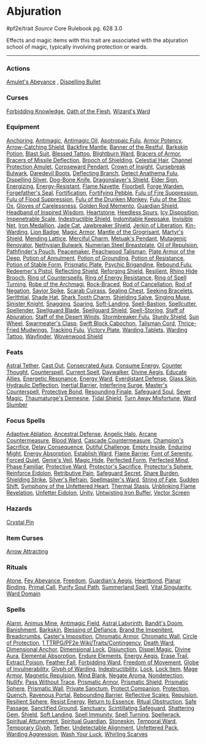 # Abjuration
#pf2e/trait 
*Source* Core Rulebook pg. 628 3.0

Effects and magic items with this trait are associated with the abjuration school of magic, typically involving protection or wards.

---

### Actions
[Amulet's Abeyance](Amulet's%20Abeyance) , [Dispelling Bullet](Dispelling%20Bullet)

### Curses
[Forbidding Knowledge](Forbidding%20Knowledge), [Oath of the Flesh](Oath%20of%20the%20Flesh), [Wizard's Ward](Wizard's%20Ward)

### Equipment
[Anchoring](Anchoring), [Antimagic](Antimagic), [Antimagic Oil](Antimagic%20Oil), [Apotropaic Fulu](Apotropaic%20Fulu), [Armor Potency](Armor%20Potency), [Arrow-Catching Shield](Arrow-Catching%20Shield), [Backfire Mantle](Backfire%20Mantle), [Banner of the Restful](Banner%20of%20the%20Restful), [Barkskin Potion](Barkskin%20Potion), [Blast Suit](Blast%20Suit), [Blessed Tattoo](Blessed%20Tattoo), [Blightburn Ward](../Items/Worn%20Items/Other%20Worn%20Items/Blightburn%20Ward.md), [Bracers of Armor](Bracers%20of%20Armor), [Bracers of Missile Deflection](Bracers%20of%20Missile%20Deflection), [Brooch of Shielding](Brooch%20of%20Shielding), [Celestial Hair](Celestial%20Hair), [Channel Protection Amulet](Channel%20Protection%20Amulet), [Corpseward Pendant](Corpseward%20Pendant), [Crown of Insight](Crown%20of%20Insight), [Cursebreak Bulwark](Cursebreak%20Bulwark), [Daredevil Boots](Daredevil%20Boots), [Deflecting Branch](Deflecting%20Branch), [Detect Anathema Fulu](Detect%20Anathema%20Fulu), [Dispelling Sliver](Dispelling%20Sliver), [Dog-Bone Knife](Dog-Bone%20Knife), [Dragonslayer's Shield](Dragonslayer's%20Shield), [Elder Sign](Elder%20Sign), [Energizing](Energizing), [Energy-Resistant](Energy-Resistant), [Flame Navette](Flame%20Navette), [Floorbell](Floorbell), [Forge Warden](Forge%20Warden), [Forgefather's Seal](Forgefather's%20Seal), [Fortification](Fortification), [Fortifying Pebble](Fortifying%20Pebble), [Fulu of Fire Suppression](Fulu%20of%20Fire%20Suppression), [Fulu of Flood Suppression](Fulu%20of%20Flood%20Suppression), [Fulu of the Drunken Monkey](Fulu%20of%20the%20Drunken%20Monkey), [Fulu of the Stoic Ox](Fulu%20of%20the%20Stoic%20Ox), [Gloves of Carelessness](Gloves%20of%20Carelessness), [Golden Rod Memento](Golden%20Rod%20Memento), [Guardian Shield](Guardian%20Shield), [Headband of Inspired Wisdom](Headband%20of%20Inspired%20Wisdom), [Heartstone](Heartstone), [Heedless Spurs](Heedless%20Spurs), [Icy Disposition](Icy%20Disposition), [Impenetrable Scale](Impenetrable%20Scale), [Indestructible Shield](Indestructible%20Shield), [Indomitable Keepsake](Indomitable%20Keepsake), [Invisible Net](Invisible%20Net), [Iron Medallion](Iron%20Medallion), [Jade Cat](Jade%20Cat), [Jawbreaker Shield](Jawbreaker%20Shield), [Jerkin of Liberation](Jerkin%20of%20Liberation), [Kin-Warding](Kin-Warding), [Lion Badge](Lion%20Badge), [Magic Armor](Magic%20Armor), [Mantle of the Grogrisant](Mantle%20of%20the%20Grogrisant), [Martyr's Shield](Martyr's%20Shield), [Mending Lattice](Mending%20Lattice), [Merciful Charm](Merciful%20Charm), [Metuak's Pendant](Metuak's%20Pendant), [Mutagenic Renovator](Mutagenic%20Renovator), [Nethysian Bulwark](Nethysian%20Bulwark), [Numerian Steel Breastplate](Numerian%20Steel%20Breastplate), [Oil of Repulsion](Oil%20of%20Repulsion), [Pathfinder's Pouch](Pathfinder's%20Pouch), [Peacemaker](Peacemaker), [Peachwood Talisman](Peachwood%20Talisman), [Plate Armor of the Deep](Plate%20Armor%20of%20the%20Deep), [Potion of Annulment](Potion%20of%20Annulment), [Potion of Grounding](Potion%20of%20Grounding), [Potion of Resistance](Potion%20of%20Resistance), [Potion of Stable Form](Potion%20of%20Stable%20Form), [Prismatic Plate](Prismatic%20Plate), [Psychic Brigandine](Psychic%20Brigandine), [Rebound Fulu](Rebound%20Fulu), [Redeemer's Pistol](Redeemer's%20Pistol), [Reflecting Shield](Reflecting%20Shield), [Reforging Shield](Reforging%20Shield), [Resilient](Resilient), [Rhino Hide Brooch](Rhino%20Hide%20Brooch), [Ring of Counterspells](Ring%20of%20Counterspells), [Ring of Energy Resistance](Ring%20of%20Energy%20Resistance), [Ring of Spell Turning](Ring%20of%20Spell%20Turning), [Robe of the Archmagi](Robe%20of%20the%20Archmagi), [Rock-Braced](Rock-Braced), [Rod of Cancellation](../Items/Held%20Items/Rod%20of%20Cancellation.md), [Rod of Negation](Rod%20of%20Negation), [Savior Spike](Savior%20Spike), [Scarab Cuirass](Scarab%20Cuirass), [Sealing Chest](Sealing%20Chest), [Seeking Bracelets](Seeking%20Bracelets), [Serithtial](Serithtial), [Shade Hat](Shade%20Hat), [Shark Tooth Charm](Shark%20Tooth%20Charm), [Shielding Salve](Shielding%20Salve), [Singing Muse](Singing%20Muse), [Sinister Knight](Sinister%20Knight), [Snagging](Snagging), [Soaring](Soaring), [Soft-Landing](Soft-Landing), [Spell-Bastion](Spell-Bastion), [Spellcutter](Spellcutter), [Spellender](Spellender), [Spellguard Blade](Spellguard%20Blade), [Spellguard Shield](Spellguard%20Shield), [Spell-Storing](Spell-Storing), [Staff of Abjuration](Staff%20of%20Abjuration), [Staff of the Desert Winds](Staff%20of%20the%20Desert%20Winds), [Stormbreaker Fulu](Stormbreaker%20Fulu), [Sturdy Shield](Sturdy%20Shield), [Sun Wheel](Sun%20Wheel), [Swarmeater's Clasp](Swarmeater's%20Clasp), [Swift Block Cabochon](Swift%20Block%20Cabochon), [Talisman Cord](Talisman%20Cord), [Thrice-Fried Mudwings](Thrice-Fried%20Mudwings), [Tracking Fulu](Tracking%20Fulu), [Victory Plate](Victory%20Plate), [Warding Tablets](Warding%20Tablets), [Warding Tattoo](Warding%20Tattoo), [Wayfinder](Wayfinder), [Wovenwood Shield](Wovenwood%20Shield)

### Feats
[Astral Tether](Astral%20Tether), [Cast Out](Cast%20Out), [Consecrated Aura](Consecrated%20Aura), [Consume Energy](Consume%20Energy), [Counter Thought](Counter%20Thought), [Counterspell](Counterspell), [Current Spell](Current%20Spell), [Daywalker](Daywalker), [Divine Aegis](Divine%20Aegis), [Educate Allies](Educate%20Allies), [Energetic Resonance](Energetic%20Resonance), [Energy Ward](Energy%20Ward), [Everdistant Defense](Everdistant%20Defense), [Glass Skin](Glass%20Skin), [Hydraulic Deflection](Hydraulic%20Deflection), [Inertial Barrier](Inertial%20Barrier), [Interfering Surge](Interfering%20Surge), [Master's Counterspell](Master's%20Counterspell), [Protective Bond](Protective%20Bond), [Resounding Finale](Resounding%20Finale), [Safeguard Soul](Safeguard%20Soul), [Sever Magic](Sever%20Magic), [Thaumaturge's Demesne](Thaumaturge's%20Demesne), [Tidal Shield](Tidal%20Shield), [Turn Away Misfortune](Turn%20Away%20Misfortune), [Ward Slumber](Ward%20Slumber)

### Focus Spells
[Adaptive Ablation](../Spells_Rituals/Focus%20Spells/Level%204/Adaptive%20Ablation.md), [Ancestral Defense](../Spells_Rituals/Focus%20Spells/Level%203/Ancestral%20Defense.md), [Angelic Halo](../Spells_Rituals/Focus%20Spells/Level%201/Angelic%20Halo.md), [Arcane Countermeasure](../Spells_Rituals/Focus%20Spells/Level%205/Arcane%20Countermeasure.md), [Blood Ward](../Spells_Rituals/Focus%20Spells/Level%201/Blood%20Ward.md), [Cascade Countermeasure](../Spells_Rituals/Focus%20Spells/Level%203/Cascade%20Countermeasure.md), [Champion's Sacrifice](../Spells_Rituals/Focus%20Spells/Level%206/Champion's%20Sacrifice.md), [Delay Consequence](../Spells_Rituals/Focus%20Spells/Level%201/Delay%20Consequence.md), [Dutiful Challenge](../Spells_Rituals/Focus%20Spells/Level%204/Dutiful%20Challenge.md), [Empty Inside](../Spells_Rituals/Focus%20Spells/Level%201/Empty%20Inside.md), [Enduring Might](../Spells_Rituals/Focus%20Spells/Level%204/Enduring%20Might.md), [Energy Absorption](../Spells_Rituals/Focus%20Spells/Level%204/Energy%20Absorption.md), [Establish Ward](../Spells_Rituals/Focus%20Spells/Level%205/Establish%20Ward.md), [Flame Barrier](../Spells_Rituals/Focus%20Spells/Level%204/Flame%20Barrier.md), [Font of Serenity](../Spells_Rituals/Focus%20Spells/Level%204/Font%20of%20Serenity.md), [Forced Quiet](../Spells_Rituals/Focus%20Spells/Level%201/Forced%20Quiet.md), [Genie's Veil](../Spells_Rituals/Focus%20Spells/Level%201/Genie's%20Veil.md), [Magic Hide](../Spells_Rituals/Focus%20Spells/Level%201/Magic%20Hide.md), [Perfected Form](../Spells_Rituals/Focus%20Spells/Level%204/Perfected%20Form.md), [Perfected Mind](../Spells_Rituals/Focus%20Spells/Level%201/Perfected%20Mind.md), [Phase Familiar](../Spells_Rituals/Focus%20Spells/Level%201/Phase%20Familiar.md), [Protective Ward](../Spells_Rituals/Focus%20Spells/Level%201/Protective%20Ward.md), [Protector's Sacrifice](../Spells_Rituals/Focus%20Spells/Level%201/Protector's%20Sacrifice.md), [Protector's Sphere](../Spells_Rituals/Focus%20Spells/Level%204/Protector's%20Sphere.md), [Reinforce Eidolon](../Spells_Rituals/Focus%20Spells/Cantrips/Reinforce%20Eidolon.md), [Retributive Pain](../Spells_Rituals/Focus%20Spells/Level%204/Retributive%20Pain.md), [Safeguard Secret](../Spells_Rituals/Focus%20Spells/Level%204/Safeguard%20Secret.md), [Share Burden](../Spells_Rituals/Focus%20Spells/Level%201/Share%20Burden.md), [Shielding Strike](../Spells_Rituals/Focus%20Spells/Level%201/Shielding%20Strike.md), [Silver's Refrain](../Spells_Rituals/Focus%20Spells/Cantrips/Silver's%20Refrain.md), [Spellmaster's Ward](../Spells_Rituals/Focus%20Spells/Level%205/Spellmaster's%20Ward.md), [String of Fate](../Spells_Rituals/Focus%20Spells/Level%201/String%20of%20Fate.md), [Sudden Shift](../Spells_Rituals/Focus%20Spells/Level%201/Sudden%20Shift.md), [Symphony of the Unfettered Heart](../Spells_Rituals/Focus%20Spells/Level%205/Symphony%20of%20the%20Unfettered%20Heart.md), [Thermal Stasis](../Spells_Rituals/Focus%20Spells/Cantrips/Thermal%20Stasis.md), [Unblinking Flame Revelation](../Spells_Rituals/Focus%20Spells/Level%203/Unblinking%20Flame%20Revelation.md), [Unfetter Eidolon](../Spells_Rituals/Focus%20Spells/Level%201/Unfetter%20Eidolon.md), [Unity](../Spells_Rituals/Focus%20Spells/Level%204/Unity.md), [Untwisting Iron Buffer](../Spells_Rituals/Focus%20Spells/Level%203/Untwisting%20Iron%20Buffer.md), [Vector Screen](../Spells_Rituals/Focus%20Spells/Cantrips/Vector%20Screen.md)

### Hazards
[Crystal Pin](Crystal%20Pin)

### Item Curses
[Arrow Attracting](Arrow%20Attracting)

### Rituals
[Atone](../Spells_Rituals/Rituals/Level%204/Atone.md), [Fey Abeyance](../Spells_Rituals/Rituals/Level%201/Fey%20Abeyance.md), [Freedom](../Spells_Rituals/Rituals/Level%208/Freedom.md), [Guardian's Aegis](../Spells_Rituals/Rituals/Level%203/Guardian's%20Aegis.md), [Heartbond](../Spells_Rituals/Rituals/Level%202/Heartbond.md), [Planar Binding](../Spells_Rituals/Rituals/Level%206/Planar%20Binding.md), [Primal Call](../Spells_Rituals/Rituals/Level%206/Primal%20Call.md), [Purify Soul Path](../Spells_Rituals/Rituals/Level%202/Purify%20Soul%20Path.md), [Summerland Spell](../Spells_Rituals/Rituals/Level%205/Summerland%20Spell.md), [Vital Singularity](../Spells_Rituals/Rituals/Level%209/Vital%20Singularity.md), [Ward Domain](../Spells_Rituals/Rituals/Level%206/Ward%20Domain.md)

### Spells
[Alarm](../Spells_Rituals/Arcane_Tradition/Level%201/Alarm.md), [Animus Mine](../Spells_Rituals/Arcane_Tradition/Level%202/Animus%20Mine.md), [Antimagic Field](../Spells_Rituals/Arcane_Tradition/Level%208/Antimagic%20Field.md), [Astral Labyrinth](../Spells_Rituals/Arcane_Tradition/Level%209/Astral%20Labyrinth.md), [Bandit's Doom](../Spells_Rituals/Arcane_Tradition/Level%205/Bandit's%20Doom.md), [Banishment](../Spells_Rituals/Arcane_Tradition/Level%205/Banishment.md), [Barkskin](../Spells_Rituals/Arcane_Tradition/Level%202/Barkskin.md), [Blessing of Defiance](../Spells_Rituals/Arcane_Tradition/Level%205/Blessing%20of%20Defiance.md), [Brand the Impenitent](../Spells_Rituals/Arcane_Tradition/Level%202/Brand%20the%20Impenitent.md), [Breadcrumbs](../Spells_Rituals/Arcane_Tradition/Level%201/Breadcrumbs.md), [Caster's Imposition](../Spells_Rituals/Arcane_Tradition/Level%203/Caster's%20Imposition.md), [Chromatic Armor](../Spells_Rituals/Arcane_Tradition/Level%204/Chromatic%20Armor.md), [Chromatic Wall](../Spells_Rituals/Arcane_Tradition/Level%205/Chromatic%20Wall.md), [Circle of Protection](../Spells_Rituals/Arcane_Tradition/Level%203/Circle%20of%20Protection.md), [1 TTRPG/PF2e Wiki/Traits/Contingency](1%20TTRPG/PF2e%20Wiki/Traits/Contingency), [Death Ward](../Spells_Rituals/Arcane_Tradition/Level%205/Death%20Ward.md), [Dimensional Anchor](../Spells_Rituals/Arcane_Tradition/Level%204/Dimensional%20Anchor.md), [Dimensional Lock](../Spells_Rituals/Arcane_Tradition/Level%207/Dimensional%20Lock.md), [Disjunction](../Spells_Rituals/Arcane_Tradition/Level%209/Disjunction.md), [Dispel Magic](../Spells_Rituals/Arcane_Tradition/Level%202/Dispel%20Magic.md), [Divine Aura](../Spells_Rituals/Arcane_Tradition/Level%208/Divine%20Aura.md), [Elemental Absorption](../Spells_Rituals/Arcane_Tradition/Level%203/Elemental%20Absorption.md), [Endure Elements](../Spells_Rituals/Arcane_Tradition/Level%202/Endure%20Elements.md), [Energy Aegis](../Spells_Rituals/Arcane_Tradition/Level%207/Energy%20Aegis.md), [Erase Trail](../Spells_Rituals/Arcane_Tradition/Level%202/Erase%20Trail.md), [Extract Poison](../Spells_Rituals/Arcane_Tradition/Level%202/Extract%20Poison.md), [Feather Fall](../Spells_Rituals/Arcane_Tradition/Level%201/Feather%20Fall.md), [Forbidding Ward](../Spells_Rituals/Arcane_Tradition/Cantrips/Forbidding%20Ward.md), [Freedom of Movement](../Spells_Rituals/Arcane_Tradition/Level%204/Freedom%20of%20Movement.md), [Globe of Invulnerability](../Spells_Rituals/Arcane_Tradition/Level%204/Globe%20of%20Invulnerability.md), [Glyph of Warding](../Spells_Rituals/Arcane_Tradition/Level%203/Glyph%20of%20Warding.md), [Indestructibility](../Spells_Rituals/Arcane_Tradition/Level%2010/Indestructibility.md), [Lock](../Spells_Rituals/Arcane_Tradition/Level%201/Lock.md), [Lock Item](../Spells_Rituals/Arcane_Tradition/Level%202/Lock%20Item.md), [Mage Armor](../Spells_Rituals/Arcane_Tradition/Level%201/Mage%20Armor.md), [Magnetic Repulsion](../Spells_Rituals/Arcane_Tradition/Level%202/Magnetic%20Repulsion.md), [Mind Blank](../Spells_Rituals/Arcane_Tradition/Level%208/Mind%20Blank.md), [Negate Aroma](../Spells_Rituals/Arcane_Tradition/Level%201/Negate%20Aroma.md), [Nondetection](../Spells_Rituals/Arcane_Tradition/Level%203/Nondetection.md), [Nullify](../Spells_Rituals/Arcane_Tradition/Level%2010/Nullify.md), [Pass Without Trace](../Spells_Rituals/Arcane_Tradition/Level%201/Pass%20Without%20Trace.md), [Prismatic Armor](../Spells_Rituals/Arcane_Tradition/Level%207/Prismatic%20Armor.md), [Prismatic Shield](../Spells_Rituals/Arcane_Tradition/Level%209/Prismatic%20Shield.md), [Prismatic Sphere](../Spells_Rituals/Arcane_Tradition/Level%209/Prismatic%20Sphere.md), [Prismatic Wall](../Spells_Rituals/Arcane_Tradition/Level%208/Prismatic%20Wall.md), [Private Sanctum](../Spells_Rituals/Arcane_Tradition/Level%204/Private%20Sanctum.md), [Protect Companion](../Spells_Rituals/Arcane_Tradition/Cantrips/Protect%20Companion.md), [Protection](../Spells_Rituals/Arcane_Tradition/Level%201/Protection.md), [Quench](../Spells_Rituals/Arcane_Tradition/Level%202/Quench.md), [Ravenous Portal](../Spells_Rituals/Arcane_Tradition/Level%204/Ravenous%20Portal.md), [Rebounding Barrier](../Spells_Rituals/Arcane_Tradition/Level%204/Rebounding%20Barrier.md), [Reflective Scales](../Spells_Rituals/Arcane_Tradition/Level%204/Reflective%20Scales.md), [Repulsion](../Spells_Rituals/Arcane_Tradition/Level%206/Repulsion.md), [Resilient Sphere](../Spells_Rituals/Arcane_Tradition/Level%204/Resilient%20Sphere.md), [Resist Energy](../Spells_Rituals/Arcane_Tradition/Level%202/Resist%20Energy.md), [Return to Essence](../Spells_Rituals/Arcane_Tradition/Level%207/Return%20to%20Essence.md), [Ritual Obstruction](../Spells_Rituals/Arcane_Tradition/Level%205/Ritual%20Obstruction.md), [Safe Passage](../Spells_Rituals/Arcane_Tradition/Level%203/Safe%20Passage.md), [Sanctified Ground](../Spells_Rituals/Arcane_Tradition/Level%203/Sanctified%20Ground.md), [Sanctuary](../Spells_Rituals/Arcane_Tradition/Level%201/Sanctuary.md), [Scintillating Safeguard](../Spells_Rituals/Arcane_Tradition/Level%206/Scintillating%20Safeguard.md), [Shattering Gem](../Spells_Rituals/Arcane_Tradition/Level%201/Shattering%20Gem.md), [Shield](../Spells_Rituals/Arcane_Tradition/Cantrips/Shield.md), [Soft Landing](../Spells_Rituals/Arcane_Tradition/Level%204/Soft%20Landing.md), [Spell Immunity](../Spells_Rituals/Arcane_Tradition/Level%204/Spell%20Immunity.md), [Spell Turning](../Spells_Rituals/Arcane_Tradition/Level%207/Spell%20Turning.md), [Spellwrack](../Spells_Rituals/Arcane_Tradition/Level%206/Spellwrack.md), [Spiritual Attunement](../Spells_Rituals/Arcane_Tradition/Level%204/Spiritual%20Attunement.md), [Spiritual Guardian](../Spells_Rituals/Arcane_Tradition/Level%205/Spiritual%20Guardian.md), [Stoneskin](../Spells_Rituals/Arcane_Tradition/Level%204/Stoneskin.md), [Temporal Ward](../Spells_Rituals/Arcane_Tradition/Level%206/Temporal%20Ward.md), [Temporary Glyph](../Spells_Rituals/Arcane_Tradition/Level%205/Temporary%20Glyph.md), [Tether](../Spells_Rituals/Arcane_Tradition/Level%201/Tether.md), [Undetectable Alignment](../Spells_Rituals/Arcane_Tradition/Level%202/Undetectable%20Alignment.md), [Unfettered Pack](../Spells_Rituals/Arcane_Tradition/Level%207/Unfettered%20Pack.md), [Warding Aggression](../Spells_Rituals/Arcane_Tradition/Level%203/Warding%20Aggression.md), [Wash Your Luck](../Spells_Rituals/Arcane_Tradition/Cantrips/Wash%20Your%20Luck.md), [Whirling Scarves](../Spells_Rituals/Arcane_Tradition/Level%203/Whirling%20Scarves.md)